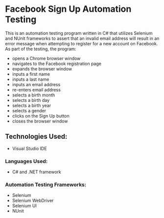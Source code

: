 # Facebook Sign Up Automation Testing
This is an automation testing program written in C# that utilizes Selenium and NUnit frameworks to assert that an invalid email address will result in an error message when attempting to register for a new account on Facebook. As part of the testing, the program:
* opens a Chrome browser window
* navigates to the Facebook registration page
* expands the browser window
* inputs a first name
* inputs a last name
* inputs an email address
* re-enters email address
* selects a birth month
* selects a birth day
* selects a birth year
* selects a gender
* clicks on the Sign Up button
* closes the browser window

## Technologies Used: 
- Visual Studio IDE

### Languages Used:
- C# and .NET framework

### Automation Testing Frameworks:
- Selenium
- Selenium WebDriver
- Selenium UI
- NUnit
